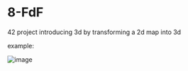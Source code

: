 # 8-FdF

42 project introducing 3d by transforming a 2d map into 3d 

example: 

![image](https://user-images.githubusercontent.com/45825944/221215893-25ff9f05-8250-4fc8-96dd-485d332a9cf5.png)

